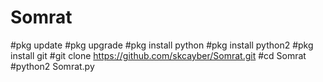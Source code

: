 # Somrat
#pkg update 
#pkg upgrade 
#pkg install python 
#pkg install python2 
#pkg install git 
#git clone https://github.com/skcayber/Somrat.git
#cd Somrat
#python2 Somrat.py
